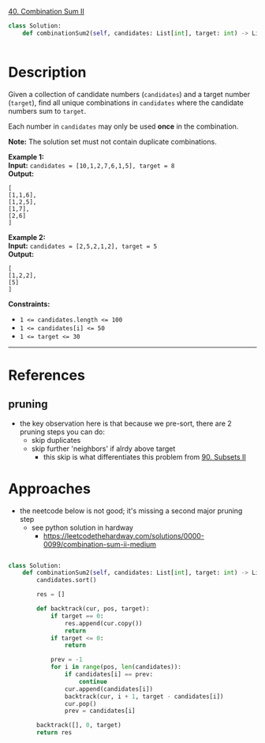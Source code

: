 [40. Combination Sum II](https://leetcode.com/problems/combination-sum-ii/)

```python
class Solution:
    def combinationSum2(self, candidates: List[int], target: int) -> List[List[int]]:
        
```

# Description

Given a collection of candidate numbers (`candidates`) and a target number (`target`), find all unique combinations in `candidates` where the candidate numbers sum to `target`.

Each number in `candidates` may only be used **once** in the combination.

**Note:** The solution set must not contain duplicate combinations.

**Example 1:**  
**Input:** `candidates = [10,1,2,7,6,1,5], target = 8`  
**Output:**
```
[
[1,1,6],
[1,2,5],
[1,7],
[2,6]
]
```

**Example 2:**  
**Input:** `candidates = [2,5,2,1,2], target = 5`  
**Output:**
```
[
[1,2,2],
[5]
]
```

**Constraints:**
- `1 <= candidates.length <= 100`
- `1 <= candidates[i] <= 50`
- `1 <= target <= 30`

---


# References

## pruning
- the key observation here is that because we pre-sort, there are 2 pruning steps you can do:
	- skip duplicates
	- skip further 'neighbors' if alrdy above target
		- this skip is what differentiates this problem from [90. Subsets II](90.%20Subsets%20II.md)


# Approaches

- the neetcode below is not good; it's missing a second major pruning step
	- see python solution in hardway
		- https://leetcodethehardway.com/solutions/0000-0099/combination-sum-ii-medium

```python

class Solution:
    def combinationSum2(self, candidates: List[int], target: int) -> List[List[int]]:
        candidates.sort()

        res = []

        def backtrack(cur, pos, target):
            if target == 0:
                res.append(cur.copy())
                return
            if target <= 0:
                return

            prev = -1
            for i in range(pos, len(candidates)):
                if candidates[i] == prev:
                    continue
                cur.append(candidates[i])
                backtrack(cur, i + 1, target - candidates[i])
                cur.pop()
                prev = candidates[i]

        backtrack([], 0, target)
        return res


```